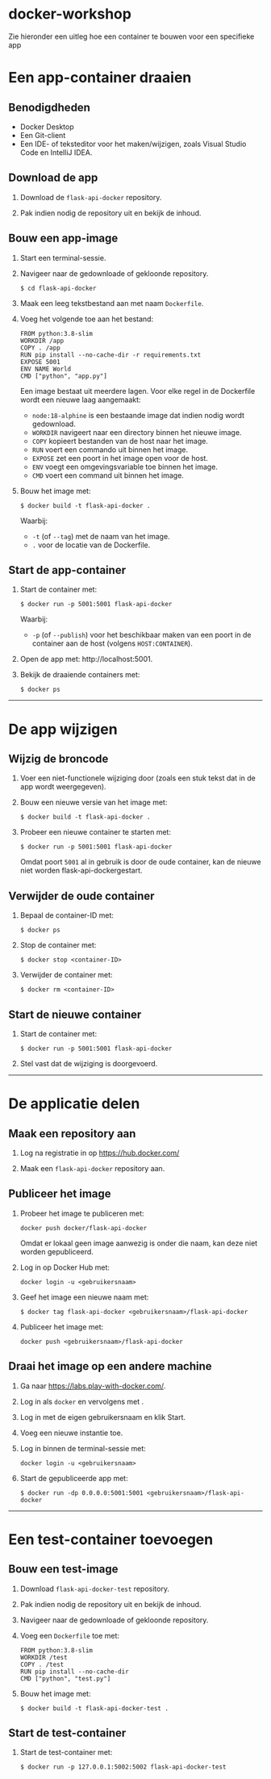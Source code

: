 # docker-workshop
Zie hieronder een uitleg hoe een container te bouwen voor een specifieke app

# Een app-container draaien

## Benodigdheden

* Docker Desktop
* Een Git-client
* Een IDE- of teksteditor voor het maken/wijzigen, zoals Visual Studio Code en IntelliJ IDEA.

## Download de app

1. Download de `flask-api-docker` repository.

2. Pak indien nodig de repository uit en bekijk de inhoud.

## Bouw een app-image

1. Start een terminal-sessie.

2. Navigeer naar de gedownloade of gekloonde repository.
    ```
    $ cd flask-api-docker
    ```

3. Maak een leeg tekstbestand aan met naam `Dockerfile`.

4. Voeg het volgende toe aan het bestand:
    ```
    FROM python:3.8-slim
    WORKDIR /app
    COPY . /app
    RUN pip install --no-cache-dir -r requirements.txt
    EXPOSE 5001
    ENV NAME World
    CMD ["python", "app.py"]
    ```
   Een image bestaat uit meerdere lagen. Voor elke regel in de Dockerfile wordt een nieuwe laag aangemaakt:
    * `node:18-alphine` is een bestaande image dat indien nodig wordt gedownload.
    * `WORKDIR` navigeert naar een directory binnen het nieuwe image.
    * `COPY` kopieert bestanden van de host naar het image.
    * `RUN` voert een commando uit binnen het image.
    * `EXPOSE` zet een poort in het image open voor de host.
    * `ENV` voegt een omgevingsvariable toe binnen het image.
    * `CMD` voert een command uit binnen het image.
   
5. Bouw het image met:
    ```
    $ docker build -t flask-api-docker .
    ```
    Waarbij:
    * `-t` (of `--tag`) met de naam van het image.
    * `.` voor de locatie van de Dockerfile.

## Start de app-container

1. Start de container met:
    ```
    $ docker run -p 5001:5001 flask-api-docker
    ```
   Waarbij:
   * `-p` (of `--publish`) voor het beschikbaar maken van een poort in de container aan de host (volgens `HOST:CONTAINER`).   

2. Open de app met: http://localhost:5001. 

3. Bekijk de draaiende containers met:
    ```
    $ docker ps
    ```

----

# De app wijzigen

## Wijzig de broncode

1. Voer een niet-functionele wijziging door (zoals een stuk tekst dat in de app wordt weergegeven).

2. Bouw een nieuwe versie van het image met:
   ```
   $ docker build -t flask-api-docker .
   ```

3. Probeer een nieuwe container te starten met:
    ```
    $ docker run -p 5001:5001 flask-api-docker
    ```

    Omdat poort `5001` al in gebruik is door de oude container, kan de nieuwe niet worden flask-api-dockergestart.

## Verwijder de oude container

1. Bepaal de container-ID met:
    ```
    $ docker ps
    ```
   
2. Stop de container met: 
   ```
   $ docker stop <container-ID>
   ```

3. Verwijder de container met:
   ```
   $ docker rm <container-ID>
   ```

## Start de nieuwe container

1. Start de container met:
    ```
   $ docker run -p 5001:5001 flask-api-docker
    ```

2. Stel vast dat de wijziging is doorgevoerd.

---

# De applicatie delen

## Maak een repository aan

1. Log na registratie in op https://hub.docker.com/
 
2. Maak een `flask-api-docker` repository aan.

## Publiceer het image

1. Probeer het image te publiceren met:
    ```
    docker push docker/flask-api-docker
    ```
    Omdat er lokaal geen image aanwezig is onder die naam, kan deze niet worden gepubliceerd.

2. Log in op Docker Hub met:
    ```
    docker login -u <gebruikersnaam>
    ```

3. Geef het image een nieuwe naam met:
    ```
    $ docker tag flask-api-docker <gebruikersnaam>/flask-api-docker
    ```

4. Publiceer het image met:
    ```
    docker push <gebruikersnaam>/flask-api-docker
    ```

## Draai het image op een andere machine

1. Ga naar https://labs.play-with-docker.com/.

2. Log in als `docker` en vervolgens met <gebruikersnaam>.

3. Log in met de eigen gebruikersnaam en klik Start.

4. Voeg een nieuwe instantie toe.

5. Log in binnen de terminal-sessie met:
    ```
    docker login -u <gebruikersnaam>
    ```

6. Start de gepubliceerde app met:
    ```
    $ docker run -dp 0.0.0.0:5001:5001 <gebruikersnaam>/flask-api-docker
    ```

---

# Een test-container toevoegen

## Bouw een test-image

1. Download `flask-api-docker-test` repository.

2. Pak indien nodig de repository uit en bekijk de inhoud.

3. Navigeer naar de gedownloade of gekloonde repository.
 
4. Voeg een `Dockerfile` toe met:
    ```
    FROM python:3.8-slim
    WORKDIR /test
    COPY . /test
    RUN pip install --no-cache-dir
    CMD ["python", "test.py"]
    ```

5. Bouw het image met:
    ```
    $ docker build -t flask-api-docker-test .
    ```

## Start de test-container

1. Start de test-container met:
    ```
    $ docker run -p 127.0.0.1:5002:5002 flask-api-docker-test
    ```
